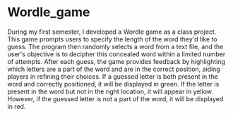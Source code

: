 # Wordle_game
During my first semester, I developed a Wordle game as a class project. This game prompts users to specify the length of the word they'd like to guess. The program then randomly selects a word from a text file, and the user's objective is to decipher this concealed word within a limited number of attempts. After each guess, the game provides feedback by highlighting which letters are a part of the word and are in the correct position, aiding players in refining their choices. If a guessed letter is both present in the word and correctly positioned, it will be displayed in green. If the letter is present in the word but not in the right location, it will appear in yellow. However, if the guessed letter is not a part of the word, it will be displayed in red.
